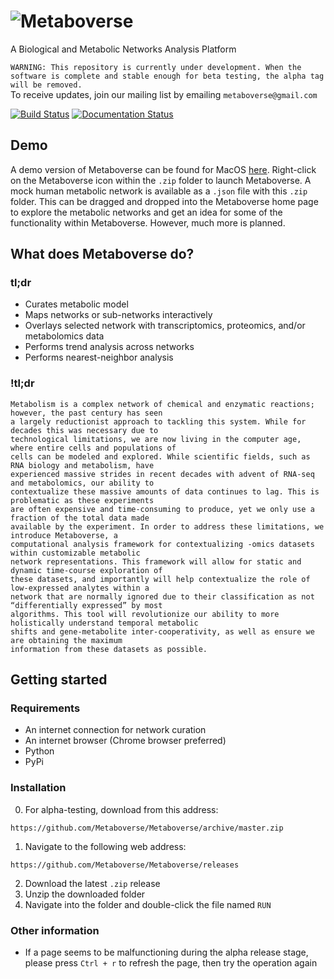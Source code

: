 # ![Metaboverse](https://raw.githubusercontent.com/Metaboverse/Metaboverse/master/docs/images/metaboverse_banner.png)

A Biological and Metabolic Networks Analysis Platform

`WARNING: This repository is currently under development. When the software is complete and stable enough for beta testing, the alpha tag will be removed.`   
To receive updates, join our mailing list by emailing `metaboverse@gmail.com`

[![Build Status](https://travis-ci.org/Metaboverse/Metaboverse.svg?branch=master)](https://travis-ci.org/Metaboverse/Metaboverse)
[![Documentation Status](https://readthedocs.org/projects/metaboverse/badge/?version=latest)](https://metaboverse.readthedocs.io/en/latest/?badge=latest)

## Demo
A demo version of Metaboverse can be found for MacOS [here](https://github.com/Metaboverse/Metaboverse/releases/download/metaboverse-v0.0.1b/Metaboverse-darwin-x64-demo.zip). Right-click on the Metaboverse icon within the `.zip` folder to launch Metaboverse. A mock human metabolic network is available as a `.json` file with this `.zip` folder. This can be dragged and dropped into the Metaboverse home page to explore the metabolic networks and get an idea for some of the functionality within Metaboverse. However, much more is planned.

## What does Metaboverse do?
### tl;dr
- Curates metabolic model
- Maps networks or sub-networks interactively
- Overlays selected network with transcriptomics, proteomics, and/or metabolomics data
- Performs trend analysis across networks
- Performs nearest-neighbor analysis

### !tl;dr
```
Metabolism is a complex network of chemical and enzymatic reactions; however, the past century has seen
a largely reductionist approach to tackling this system. While for decades this was necessary due to
technological limitations, we are now living in the computer age, where entire cells and populations of
cells can be modeled and explored. While scientific fields, such as RNA biology and metabolism, have
experienced massive strides in recent decades with advent of RNA-seq and metabolomics, our ability to
contextualize these massive amounts of data continues to lag. This is problematic as these experiments
are often expensive and time-consuming to produce, yet we only use a fraction of the total data made
available by the experiment. In order to address these limitations, we introduce Metaboverse, a
computational analysis framework for contextualizing -omics datasets within customizable metabolic
network representations. This framework will allow for static and dynamic time-course exploration of
these datasets, and importantly will help contextualize the role of low-expressed analytes within a
network that are normally ignored due to their classification as not “differentially expressed” by most
algorithms. This tool will revolutionize our ability to more holistically understand temporal metabolic
shifts and gene-metabolite inter-cooperativity, as well as ensure we are obtaining the maximum
information from these datasets as possible.
```

## Getting started

### Requirements
- An internet connection for network curation
- An internet browser (Chrome browser preferred)
- Python
- PyPi

### Installation
0. For alpha-testing, download from this address:
```
https://github.com/Metaboverse/Metaboverse/archive/master.zip
```
1. Navigate to the following web address:
```
https://github.com/Metaboverse/Metaboverse/releases
```
2. Download the latest `.zip` release
3. Unzip the downloaded folder
4. Navigate into the folder and double-click the file named `RUN`

### Other information
- If a page seems to be malfunctioning during the alpha release stage, please press `Ctrl + r` to refresh the page, then try the operation again
